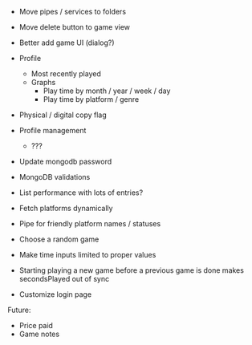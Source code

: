 - Move pipes / services to folders
- Move delete button to game view

- Better add game UI (dialog?)

- Profile
  - Most recently played
  - Graphs
    - Play time by month / year / week / day
    - Play time by platform / genre
- Physical / digital copy flag
- Profile management
  - ???
- Update mongodb password
- MongoDB validations
- List performance with lots of entries?
- Fetch platforms dynamically
- Pipe for friendly platform names / statuses
- Choose a random game
- Make time inputs limited to proper values
- Starting playing a new game before a previous game is done makes secondsPlayed out of sync
- Customize login page

Future:

- Price paid
- Game notes